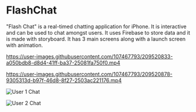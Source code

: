 # FlashChat

"Flash Chat" is a real-timed chatting application for iPhone. It is interactive and can be used to chat amongst users. It uses Firebase to store data and it is made with storyboard. It has 3 main screens along with a launch screen with animation.

https://user-images.githubusercontent.com/107467793/209520833-a050bdb8-d8d4-41ff-ba37-25081fa750f0.mp4



https://user-images.githubusercontent.com/107467793/209520878-9305313d-b97f-46d8-8f27-2503ac221176.mp4


![User 1 Chat](https://user-images.githubusercontent.com/107467793/209520963-c17da7fb-dc5e-4375-9186-37eb0479bd4b.png)


![User 2 Chat](https://user-images.githubusercontent.com/107467793/209520989-7fe901f0-d994-4c94-ae34-da2743ba12ef.png)
